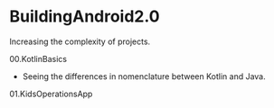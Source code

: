 # BuildingAndroid2.0
Increasing the complexity of projects.

00.KotlinBasics
  - Seeing the differences in nomenclature between Kotlin and Java.

01.KidsOperationsApp
